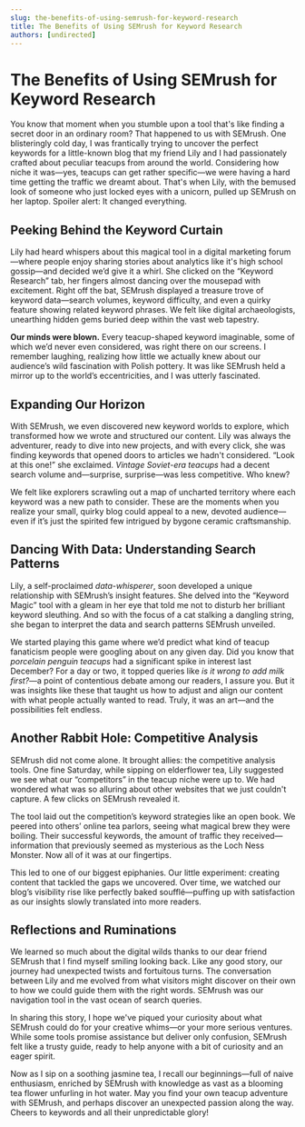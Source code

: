 ```yaml
---
slug: the-benefits-of-using-semrush-for-keyword-research
title: The Benefits of Using SEMrush for Keyword Research
authors: [undirected]
---
```



# The Benefits of Using SEMrush for Keyword Research

You know that moment when you stumble upon a tool that's like finding a secret door in an ordinary room? That happened to us with SEMrush. One blisteringly cold day, I was frantically trying to uncover the perfect keywords for a little-known blog that my friend Lily and I had passionately crafted about peculiar teacups from around the world. Considering how niche it was—yes, teacups can get rather specific—we were having a hard time getting the traffic we dreamt about. That's when Lily, with the bemused look of someone who just locked eyes with a unicorn, pulled up SEMrush on her laptop. Spoiler alert: It changed everything.

## Peeking Behind the Keyword Curtain

Lily had heard whispers about this magical tool in a digital marketing forum—where people enjoy sharing stories about analytics like it's high school gossip—and decided we’d give it a whirl. She clicked on the “Keyword Research” tab, her fingers almost dancing over the mousepad with excitement. Right off the bat, SEMrush displayed a treasure trove of keyword data—search volumes, keyword difficulty, and even a quirky feature showing related keyword phrases. We felt like digital archaeologists, unearthing hidden gems buried deep within the vast web tapestry.

**Our minds were blown.** Every teacup-shaped keyword imaginable, some of which we’d never even considered, was right there on our screens. I remember laughing, realizing how little we actually knew about our audience’s wild fascination with Polish pottery. It was like SEMrush held a mirror up to the world’s eccentricities, and I was utterly fascinated.

## Expanding Our Horizon

With SEMrush, we even discovered new keyword worlds to explore, which transformed how we wrote and structured our content. Lily was always the adventurer, ready to dive into new projects, and with every click, she was finding keywords that opened doors to articles we hadn't considered. “Look at this one!” she exclaimed. *Vintage Soviet-era teacups* had a decent search volume and—surprise, surprise—was less competitive. Who knew?

We felt like explorers scrawling out a map of uncharted territory where each keyword was a new path to consider. These are the moments when you realize your small, quirky blog could appeal to a new, devoted audience—even if it’s just the spirited few intrigued by bygone ceramic craftsmanship. 

## Dancing With Data: Understanding Search Patterns

Lily, a self-proclaimed *data-whisperer*, soon developed a unique relationship with SEMrush’s insight features. She delved into the “Keyword Magic” tool with a gleam in her eye that told me not to disturb her brilliant keyword sleuthing. And so with the focus of a cat stalking a dangling string, she began to interpret the data and search patterns SEMrush unveiled.

We started playing this game where we’d predict what kind of teacup fanaticism people were googling about on any given day. Did you know that *porcelain penguin teacups* had a significant spike in interest last December? For a day or two, it topped queries like *is it wrong to add milk first?*—a point of contentious debate among our readers, I assure you. But it was insights like these that taught us how to adjust and align our content with what people actually wanted to read. Truly, it was an art—and the possibilities felt endless. 

## Another Rabbit Hole: Competitive Analysis

SEMrush did not come alone. It brought allies: the competitive analysis tools. One fine Saturday, while sipping on elderflower tea, Lily suggested we see what our “competitors” in the teacup niche were up to. We had wondered what was so alluring about other websites that we just couldn't capture. A few clicks on SEMrush revealed it.

The tool laid out the competition’s keyword strategies like an open book. We peered into others’ online tea parlors, seeing what magical brew they were boiling. Their successful keywords, the amount of traffic they received—information that previously seemed as mysterious as the Loch Ness Monster. Now all of it was at our fingertips.

This led to one of our biggest epiphanies. Our little experiment: creating content that tackled the gaps we uncovered. Over time, we watched our blog’s visibility rise like perfectly baked soufflé—puffing up with satisfaction as our insights slowly translated into more readers.

## Reflections and Ruminations

We learned so much about the digital wilds thanks to our dear friend SEMrush that I find myself smiling looking back. Like any good story, our journey had unexpected twists and fortuitous turns. The conversation between Lily and me evolved from what visitors might discover on their own to how we could guide them with the right words. SEMrush was our navigation tool in the vast ocean of search queries. 

In sharing this story, I hope we've piqued your curiosity about what SEMrush could do for your creative whims—or your more serious ventures. While some tools promise assistance but deliver only confusion, SEMrush felt like a trusty guide, ready to help anyone with a bit of curiosity and an eager spirit.

Now as I sip on a soothing jasmine tea, I recall our beginnings—full of naive enthusiasm, enriched by SEMrush with knowledge as vast as a blooming tea flower unfurling in hot water. May you find your own teacup adventure with SEMrush, and perhaps discover an unexpected passion along the way. Cheers to keywords and all their unpredictable glory!
